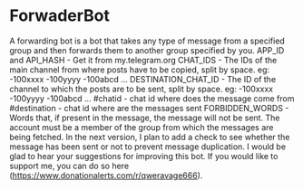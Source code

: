 # ForwaderBot
A forwarding bot is a bot that takes any type of message from a specified group and then forwards them to another group specified by you.
APP_ID and API_HASH - Get it from my.telegram.org
CHAT_IDS - The IDs of the main channel from where posts have to be copied, split by space. eg: -100xxxx -100yyyy -100abcd ...
DESTINATION_CHAT_ID - The ID of the channel to which the posts are to be sent, split by space. eg: -100xxxx -100yyyy -100abcd ...
#chatid - chat id where does the message come from
#destination - chat id where are the messages sent
FORBIDDEN_WORDS - Words that, if present in the message, the message will not be sent.
The account must be a member of the group from which the messages are being fetched.
In the next version, I plan to add a check to see whether the message has been sent or not to prevent message duplication. 
I would be glad to hear your suggestions for improving this bot. 
If you would like to support me, you can do so here (https://www.donationalerts.com/r/qweravage666).
